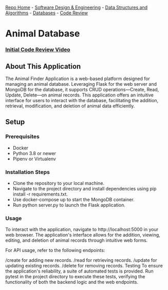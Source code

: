[Repo Home](README.md) - [Software Design & Engineering](../../enhanced_code/SDE_it245_zoo_auth/SDE.md) - [Data Structures and Algorithms](../../enhanced_code/DSALGO_cs260_binary_search_tree/ADS.md) - [Databases](../../enhanced_code/DB_cs340_animal_finder/DB.md) - [Code Review](../../CR.md)

# Animal Database

### [Initial Code Review Video](https://www.youtube.com/watch?v=phOuFE7oz80)

## About This Application

The Animal Finder Application is a web-based platform designed for managing an animal database. Leveraging Flask for the web server and MongoDB for the database, it supports CRUD operations—Create, Read, Update, Delete—on animal records. This application offers an intuitive interface for users to interact with the database, facilitating the addition, retrieval, modification, and deletion of animal data efficiently.

## Setup
### Prerequisites
* Docker
* Python 3.8 or newer
* Pipenv or Virtualenv

### Installation Steps
* Clone the repository to your local machine.
* Navigate to the project directory and install dependencies using pip install -r requirements.txt.
* Use docker-compose up to start the MongoDB container.
* Run python server.py to launch the Flask application.

### Usage
To interact with the application, navigate to http://localhost:5000 in your web browser. The application's interface allows for the addition, viewing, editing, and deletion of animal records through intuitive web forms.

For API usage, refer to the following endpoints:

/create for adding new records.
/read for retrieving records.
/update for updating existing records.
/delete for removing records.
Testing
To ensure the application's reliability, a suite of automated tests is provided. Run pytest in the project directory to execute these tests, verifying the functionality of both the backend logic and the web endpoints.
